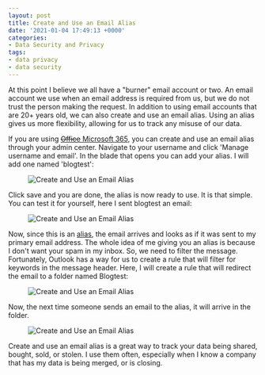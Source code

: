 ```yaml
---
layout: post
title: Create and Use an Email Alias
date: '2021-01-04 17:49:13 +0000'
categories:
- Data Security and Privacy
tags:
- data privacy
- data security
---
```


<p>At this point I believe we all have a "burner" email account or two. An email account we use when an email address is required from us, but we do not trust the person making the request. In addition to using email accounts that are 20+ years old, we can also create and use an email alias. Using an alias gives us more flexibility, allowing for us to track any misuse of our data. </p>   <p>If you are using <a href="https://www.office.com/" target="_blank" rel="noreferrer noopener"><s>Office</s> Microsoft 365</a>, you can create and use an email alias through your admin center. Navigate to your username and click 'Manage username and email'. In the blade that opens you can add your alias. I will add one named 'blogtest':</p>   <div class="wp-block-image"><figure class="aligncenter size-large"><img src="https://thomaslarock.com/wp-content/uploads/2021/01/image.png" alt="Create and Use an Email Alias" class="wp-image-20425"/></figure></div>   <p></p>   <p>Click save and you are done, the alias is now ready to use. It is that simple. You can test it for yourself, here I sent blogtest an email:</p>   <div class="wp-block-image"><figure class="aligncenter size-large"><img src="https://thomaslarock.com/wp-content/uploads/2021/01/image-2.png" alt="Create and Use an Email Alias" class="wp-image-20427"/></figure></div>   <p></p>   <p>Now, since this is an <a href="https://thomaslarock.com/2012/08/how-to-add-a-custom-alias-to-outlook-com/" target="_blank" rel="noreferrer noopener">alias</a>, the email arrives and looks as if it was sent to my primary email address. The whole idea of me giving you an alias is because I don't want your spam in my inbox. So, we need to filter the message. Fortunately, Outlook has a way for us to create a rule that will filter for keywords in the message header. Here, I will create a rule that will redirect the email to a folder named Blogtest:</p>   <div class="wp-block-image"><figure class="aligncenter size-large"><img src="https://thomaslarock.com/wp-content/uploads/2021/01/image-4-600x543.png" alt="Create and Use an Email Alias" class="wp-image-20429"/></figure></div>   <p></p>   <p>Now, the next time someone sends an email to the alias, it will arrive in the folder. </p>   <div class="wp-block-image"><figure class="aligncenter size-large"><img src="https://thomaslarock.com/wp-content/uploads/2021/01/image-6.png" alt="Create and Use an Email Alias" class="wp-image-20431"/></figure></div>   <p></p>   <p>Create and use an email alias is a great way to track your data being shared, bought, sold, or stolen. I use them often, especially when I know a company that has my data is being merged, or is closing. </p>